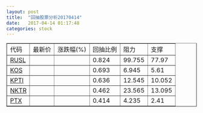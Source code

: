 ```yaml
---
layout: post
title:  "回抽股票分析20170414"
date:   2017-04-14 01:17:48
categories: stock
---
```

<script type="text/javascript">
var stockList = []
stockList.push('gb_rusl');
stockList.push('gb_kos');
stockList.push('gb_kpti');
stockList.push('gb_nktr');
stockList.push('gb_ptx');
</script>
<table border="1">
 <tr>
 <td>代码</td>
 <td>最新价</td>
 <td>涨跌幅(%)</td>
 <td>回抽比例</td>
 <td>阻力</td>
 <td>支撑</td>
</tr>
  <tr id="rusl">
  <td><a href="http://stock.finance.sina.com.cn/usstock/quotes/RUSL.html" target="_blank">RUSL</a></td><td></td><td></td><td>0.824</td><td>99.755</td><td>77.97</td></tr>
  <tr id="kos">
  <td><a href="http://stock.finance.sina.com.cn/usstock/quotes/KOS.html" target="_blank">KOS</a></td><td></td><td></td><td>0.693</td><td>6.945</td><td>5.61</td></tr>
  <tr id="kpti">
  <td><a href="http://stock.finance.sina.com.cn/usstock/quotes/KPTI.html" target="_blank">KPTI</a></td><td></td><td></td><td>0.636</td><td>12.545</td><td>10.052</td></tr>
  <tr id="nktr">
  <td><a href="http://stock.finance.sina.com.cn/usstock/quotes/NKTR.html" target="_blank">NKTR</a></td><td></td><td></td><td>0.462</td><td>23.565</td><td>13.095</td></tr>
  <tr id="ptx">
  <td><a href="http://stock.finance.sina.com.cn/usstock/quotes/PTX.html" target="_blank">PTX</a></td><td></td><td></td><td>0.414</td><td>4.235</td><td>2.41</td></tr>
</table>
